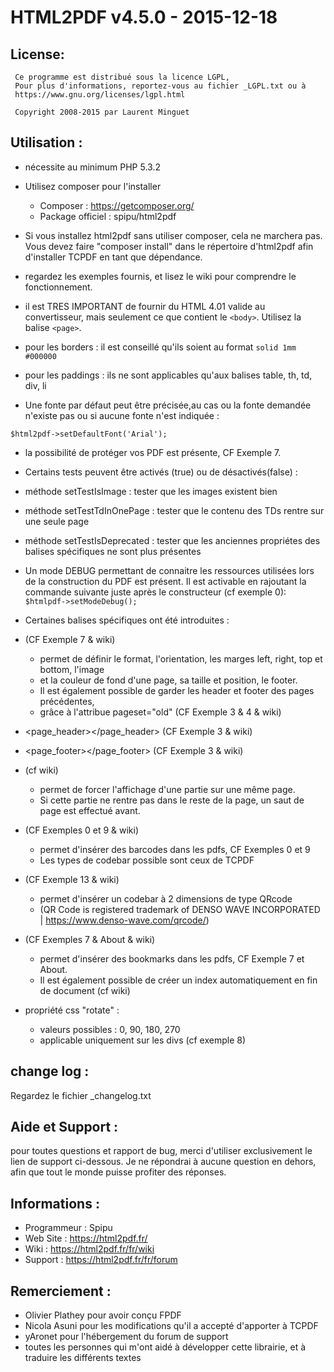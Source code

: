 HTML2PDF v4.5.0 - 2015-12-18
============================

License:
--------
```
 Ce programme est distribué sous la licence LGPL,
 Pour plus d'informations, reportez-vous au fichier _LGPL.txt ou à
 https://www.gnu.org/licenses/lgpl.html
 
 Copyright 2008-2015 par Laurent Minguet
```

Utilisation :
------------

 * nécessite au minimum PHP 5.3.2

 * Utilisez composer pour l'installer
   * Composer : https://getcomposer.org/
   * Package officiel : spipu/html2pdf
        
 * Si vous installez html2pdf sans utiliser composer, cela ne marchera pas.
   Vous devez faire "composer install" dans le répertoire d'html2pdf
   afin d'installer TCPDF en tant que dépendance.
   
 * regardez les exemples fournis, et lisez le wiki pour comprendre le fonctionnement.

 * il est TRES IMPORTANT de fournir du HTML 4.01 valide au convertisseur,
 mais seulement ce que contient le `<body>`. Utilisez la balise `<page>`.

 * pour les borders : il est conseillé qu'ils soient au format `solid 1mm #000000`

 * pour les paddings : ils ne sont applicables qu'aux balises table, th, td, div, li

 * Une fonte par défaut peut être précisée,au cas ou la fonte demandée n'existe pas ou si aucune fonte n'est indiquée :
 
 `$html2pdf->setDefaultFont('Arial');`

 * la possibilité de protéger vos PDF est présente, CF Exemple 7.

 * Certains tests peuvent être activés (true) ou de désactivés(false) :
 
  * méthode setTestIsImage      : tester que les images existent bien
  
  * méthode setTestTdInOnePage  : tester que le contenu des TDs rentre sur une seule page
  
  * méthode setTestIsDeprecated : tester que les anciennes propriétes des balises spécifiques ne sont plus présentes

 * Un mode DEBUG permettant de connaitre les ressources utilisées lors de la construction du PDF est présent.
Il est activable en rajoutant la commande suivante juste après le constructeur (cf exemple 0):
`$htmlpdf->setModeDebug();`

 * Certaines balises spécifiques ont été introduites :
  
  * <page></page>  (CF Exemple 7 & wiki)
    * permet de définir le format, l'orientation, les marges left, right, top et bottom, l'image
    * et la couleur de fond d'une page, sa taille et position, le footer.
    * Il est également possible de garder les header et footer des pages précédentes,
    * grâce à l'attribue pageset="old" (CF Exemple 3 & 4 & wiki)
 
  * <page_header></page_header> (CF Exemple 3 & wiki)

  * <page_footer></page_footer> (CF Exemple 3 & wiki)

  * <nobreak></nobreak> (cf wiki)
    * permet de forcer l'affichage d'une partie sur une même page.
    * Si cette partie ne rentre pas dans le reste de la page, un saut de page est effectué avant.
 
  * <barcode></barcode>  (CF Exemples 0 et 9 & wiki)
    * permet d'insérer des barcodes dans les pdfs, CF Exemples 0 et 9
    * Les types de codebar possible sont ceux de TCPDF
         
  * <qrcode></qrcode> (CF Exemple 13 & wiki)
    * permet d'insérer un codebar à 2 dimensions de type QRcode
    * (QR Code is registered trademark of DENSO WAVE INCORPORATED | https://www.denso-wave.com/qrcode/)

  * <bookmark></bookmark>  (CF Exemples 7 & About & wiki)
    * permet d'insérer des bookmarks dans les pdfs, CF Exemple 7 et About.
    * Il est également possible de créer un index automatiquement en fin de document (cf wiki)

  * propriété css "rotate" :
    * valeurs possibles : 0, 90, 180, 270
    * applicable uniquement sur les divs (cf exemple 8)

change log :
------------

Regardez le fichier _changelog.txt

Aide et Support :
-----------------

 pour toutes questions et rapport de bug, merci d'utiliser exclusivement le lien de support ci-dessous.
 Je ne répondrai à aucune question en dehors, afin que tout le monde puisse profiter des réponses.

Informations :
-------------

* Programmeur : Spipu
* Web Site    : https://html2pdf.fr/
* Wiki        : https://html2pdf.fr/fr/wiki
* Support     : https://html2pdf.fr/fr/forum

Remerciement :
--------------

 * Olivier Plathey pour avoir conçu FPDF
 * Nicola Asuni pour les modifications qu'il a accepté d'apporter à TCPDF
 * yAronet pour l'hébergement du forum de support
 * toutes les personnes qui m'ont aidé à développer cette librairie, et à traduire les différents textes
